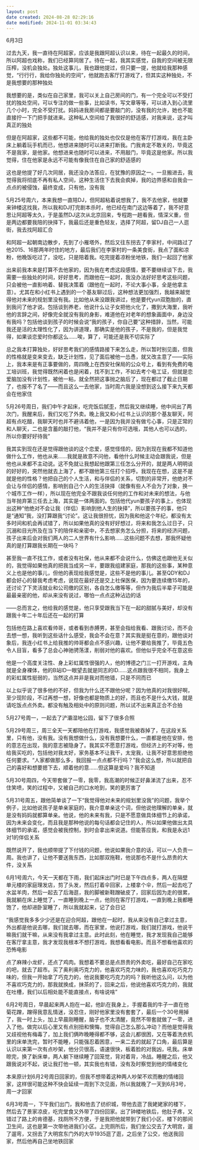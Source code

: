 ```yaml
---
layout: post
date created: 2024-08-28 02:29:16
date modified: 2024-11-01 03:34:43
---
```


6月3日

过去九天，我一直待在阿超家，应该是我跟阿超认识以来，待在一起最久的时间，所以阿超也戏称，我们已经算同居了。待在一起，我其实感觉，自我的空间被无限压榨，没机会独处。独处这事儿，我也跟他提过，但只要一提，他就给我那种感觉，“行行行，我给你独处的空间”，他就跑去客厅打游戏了，但其实这种独处，不是我想要的那种独处

我想要的是，类似在自己家里，我可以关上自己房间的门，有一个完全可以不受打扰的独处空间，可以专注的做一些事，比如读书，写文章等等，可以进入到心流里几个小时，完全不受打扰。妈妈进我房间都是要敲门的，没有我的允许，她也不能直接拧一下门把手就进来。这种私人空间给了我很好的舒适感，对我来说，这才叫真正的独处

但是在阿超家，这些都不可能，他给我的独处也仅仅是他在客厅打游戏，我在主卧床上躺着玩手机而已，他想进来随时可以进来打断我。门我肯定不敢关的，毕竟这不是我家，是他家。他想进来也随时可以进来，不用敲门，毕竟这是他家。所以我觉得，住在他家是永远不可能有像我住在自己家的舒适感的

这也是他提了好几次同居，我还没办法答应，在犹豫的原因之一。一旦搬进去，我觉得我将彻底不再有私人空间，这种生活住下去我会疯掉，我的边界感和自我会一点点的被侵蚀，最终变成，只有他，没有我

5月25号周六，本来我想一直陪DJ，但阿超粘着说想我了，我不去他家，他就要来钟楼这找我，所以我和DJ打完剧本杀时，他已经在南门这边等着了，我不好意思让阿超等太久，于是虽然DJ这次从北京回来，专程跑一趟看我，情深义重，但是两边都要我陪的抉择下，我最后还是重色轻友，选择了阿超，留DJ自己一人逛街，我去找阿超汇合

和阿超一起朝南边散步，先到了小雁塔外，然后又往东拐去了李家村，中间路过了他2015、16那两年时住的地方，最后我们在李家村的一条美食街，我点了面和凉粉，他晚饭吃过了，没吃，只是陪着我。吃完提着凉粉坐地铁，我们一起回了他家

出来前我本来是打算不去他家的，因为我在考虑这段感情，要不要继续谈下去，我需要一些独处的时间，好好思考，而跟他在一起时，我没办法好好思考这些问题，只会被他一直影响着、替我决策着（跟他在一起时，不论大事小事，全是他拿主意）。尤其在和小红书上遇到的一个基友聊过后，这种想法更加强烈，我越来越觉得他对未来的规划里没有我。比如他从来没跟我讲过，他是要代yun双胞胎的，直到我问了他才说。包括谈到养老，他说什么让子女把他火化了，撒到大海里，我听他的言辞之间，好像完全就没有我的身影，难道他在对老年的想象画面中，身边没有我吗？包括他谈到孩子的时候会说“我的孩子，你自己要”这种措辞，当然，可能我还是活的太理性化了，因为讲道理，那确实是他的孩子，不是我的，但是我觉得，如果谈恋爱时你都这么……唉，算了，可能还是我不切实际了

总之我本打算独处，好好思考我们的感情路接下来怎么走，所以暂时别见面，但我的性格就是变来变去，缺乏计划性，见了面后被他一怂恿，就又改主意了——实际上，我本来是有正事要做的，周四晚上在西安社保局的公众号上，看到有免费的电工培训班，我觉得既然闲着也是闲着，找不到工作，不如去考个电工证，但就是恋爱脑加没有计划性，被他一粘，就全然把这事抛之脑后了，现在都过了截止日期了，也报不了名了——而且这么一去他家，当时周六我是没想到这么接下来九天都会在他家住

5月26号周日，我们中午才起床，吃完饭后腻歪，然后我又继续睡，他中间出了两次门，我醒来后，我们又吃了外卖。晚上我又和小红书上认识的那个基友聊天，阿超有点吃醋，我聊天时也并不避讳着他，一是因为我并没有做亏心事，只是正常的和人聊天，二也是含蓄的敲打他，“我并不是只有你可选哦，其他人也可以选的，所以你要好好待我”

我其实到现在还是觉得跟他谈的这个恋爱，感觉怪怪的，因为到现在我都不知道他做什么工作，他也从来……我就是故意不问他，看他什么时候主动会跟我说，但是他也从来都不主动说。这不免就让我想起他跟第三任怎么分开的，就是两人明明谈的好好的，突然他就去上海了，都不跟他第三任打个招呼。我现在在想，这是不是就是他的性格？他把自己的个人生活，和与伴侣的关系，切割的非常开，他绝对不会让与伴侣的感情，影响到自己个人的生活抉择（就像有些人不会为了对象，换一个城市工作一样），所以现在他完全不跟我谈任何他的工作和对未来的想法，与他当年抛弃第三任去上海，其实是一体两面的。包括他代yun要孩子的事上，也体现出这种“他绝对不会让我（伴侣）影响到他人生的抉择”，所以要孩子的事，他只是“通知”我，没打算跟我“讨论”。这让我很担忧，因为我和他这个年纪，都没有太多时间和机会再试错了，所以如果他真的没有好好想过，将来和我怎么过日子，只沉溺和目光所及在当下的陪伴和亲密中，不去想家务怎么分担，将来的经济问题，孩子出来后会对我们两人的二人世界有什么影响……这些问题不去想，那我怀疑他真的是打算跟我长期在一块吗？

甚至我一直不找工作，或者没有社保，他从来都不会说什么，仿佛这也跟他无关似的，我觉得如果他真的把我当成另一半，要跟我组建家庭，那我的这些事，某种意义上也是他的事儿，但他的表现给我感觉是，这些不是他的事儿。甚至QDY和DJ都会好心的替我考虑考虑，说现在最好还是交上社保医保，因为要连续缴15年的，还讨论了下灵活就业和公司缴的区别，各自怎么缴等等，但作为我后半辈子可能是最最亲密的他，却从来没有说过，哪怕一点点这种沾边的话

——总而言之，他给我的感觉是，他只享受跟我当下在一起的甜腻与美好，却没有跟我十年二十年后还在一起的打算

包括他在路上喜欢看帅哥，或者看到赤膊男，甚至会指给我看、跟我讨论，而不会去想一想，我听到这些话什么感受，我会不会在意？其实我是挺在意的，跟他谈对象后，我连小红书上给我推的帅哥都会点不感兴趣，让他不要给我推了，毕竟五色令人目盲，看多了总会心神驰骋荡漾，削弱对他的喜欢。但他似乎完全不在意这些

他是一个高度关注性、身上彩虹属性很强的人，他的博德之门三一打开游戏，主角就是全身裸体，他的B站ID一眼望去就是同志的ID……这点跟我很不相同，我身上的彩虹属性挺弱的，当然这点并非是我对而他错，只是不同而已

以上似乎说了很多他的不好，但我为什么还不跟他分呢？因为他真的对我很好啊，至少现阶段，不过再想一想，好像也都是物质上的好，而且也不是什么大钱，就是请吃饭点点外卖。都没有触及相处中的原则问题，所以试不出来真正合不合拍

5月27号周一，一起去了浐灞湿地公园，留下了很多合照

5月29号周三，周三全天一天都陪他在打游戏，我感觉我被吞掉了，在这段关系里，只有他，没有我。没有我想做什么，没有我想要什么，一直都是他在安排，他的意志在出现，我的意志被隐身了。我其实不愿意打游戏，但经济上的不对等，他给我买吃的，包括他对我太好，家务基本不让我干，太宠我，让我不好意思拒绝他任何要求。“人家都做那么多，我回报一点点都不行吗？”我会这么想，所以就把自己的喜好和想要摁下去，顺着他的意……但这算是爱吗？我不知道

5月30号周四，今天带套做了一零，我零，我高潮的时候正好鼻涕流了出来，忍不住笑喷，笑的过程中，又被自己的口水呛到，笑的更厉害了

5月31号周五，跟他简单谈了一下“我觉得他对未来的规划里没我”的问题，我举个例子，比如他说孩子是单亲家庭的，我介意单亲这个词，但他说他理解的单亲，就是没有妈妈就都算单亲。他说，他的未来有我，只是不愿意做具体细节上的承诺，因为未来会变化，而且我是那种他说的每句话都会记住的人，所以如果他做出太具体细节的承诺，感觉会被我控制，到时会拿出来说道。但能答应我，和我是永远1对1的伴侣关系

既然说开了，我也顺带提了下付钱的问题，他说如果我介意的话，可以一人负责一周。我也讲了，让他不要送我东西，比如那双拖鞋，他说那也不是什么昂贵的大件，没关系

6月1号周六，今天一天都在下雨，我们起床出门时已是下午四点多，两人在隔壁单元楼的家庭理发店，剪了头发，然后打着伞回家，上楼拿个伞，然后一起去吃了水盆羊肉，然后一起去了后海逛，我的脚被新鞋蹭破皮了，回家后因为走的很累，我就躺在床上睡觉了，一直睡到晚上一点，他则在客厅打游戏，一直到晚上我都睡饱了，他却进卧室睡了，所以我就起来，记了会日记

“我感觉我多多少少还是在迎合阿超，跟他在一起时，我从来没有自己拿过主意，外出都是他说去哪，我们就去哪，而在家里，他说打游戏，我们就打游戏，他说干嘛我们就干嘛，从来没有我拿过主意。此时此刻，他在睡觉，我才发现我自己能够在客厅拿主意，我才发现我根本不想打游戏，我想看看电影。而且不想看他喜欢的恐怖电影

点了麻辣小龙虾，还点了鸡肉。我想着不要总是点昂贵的外卖吃，最好自己在家吃的吧，就去了超市。买了奥利奥巧克力的，他喜欢巧克力味的，我也喜欢吃巧克力味的，但我一开始拿了巧克力的，他说我要吃巧克力的吗？我听他这么问，以为他不喜欢巧克力的，那我就换成，抹茶的了，回来之后，他说他喜欢巧克力的，我就在吐槽，我们以后相处能不能直接点，有啥说啥”

6月2号周日，早晨起来两人抱在一起，他趴在我身上，手握着我的牛子一直在他菊花蹭，蹭得我意乱情迷，没忍住，刚好他家里没有套套了，最后一个30号用掉了，我一时上头，加上早晨刚睡醒，脑子也不太清醒，竟然不带套就做了一零，进入了他。做完以后心里又有点别扭和懊悔，觉得自己怎么那么冲动？而他是觉得我又歧视他有梅毒了，加上我们俩昨晚睡得都不够，这会儿都很困，又在等着洗衣机里的床单洗完，暂时不能睡，只能强忍着困意，一来二去的就起了口角，最后算是认识以来第一次有点吵架，他分贝很高，语速很快，板着脸的对我凶，吼我。床单晾完，换了新床单，两人躺下继续睡了回笼觉，背对着背，冷战。睡醒之后，他又跟我说对不起，说让我打他一顿，其实我也有错，没有及时察觉到他的情绪变化

本来原计划6月2号周日回家的，但我不想带着这种两人吵架不欢而散的情绪回家，这样很可能这种不快会延续一周到下次见面，所以我就晚了一天到6月3号，周一才回家

6月3号周一，下午我们出门，我和他去了纺织城，带他去逛了我姥姥家的楼下，然后去了景家凉皮，吃完堂食又外带了四份回家。出了钟楼地铁后，他肚子疼，又错过了路上的肯德基，找厕所不方便，于是我把他就带到了我们小区，楼下的那间卫生间，这也是第一次带他进我们小区。上完厕所后，我们坐公交去了大明宫，遛了遛弯，又拐去了大明宫东门外的大华1935逛了逛，之后坐了公交，他送我回家，然后他再自己坐地铁回家




